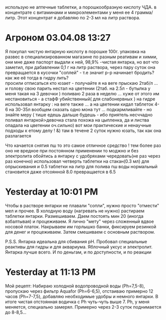использую не аптечные таблетки, а порошкообразную кислоту ЧДА. в концентрате с витаминами и микроэлементами у меня ее 4 грамма/литр. Этот концентрат я добавляю по 2-3 мл на литр раствора.

# Агроном 03.04.08 13:27
Я покупал чистую янтарную кислоту в порошке 100г. упаковка на развес в специализированном магазине по разным реативам и химии, они мне даже паспорт выдали к ней, 98,9% -чистая янтарка, но вот что заметил, при дабавлении 0,1 г на литр раствора, через пару суток она превращается в кусочки "соплей" - т.е значит р-р начинает бродить? как же её тогда в гидру лить?  
просили отписаться кто юзает - получайте 
я на веге прыскаю 2таб/л ... и голову свою парить нестал на цветении (2таб. на 2.5л - бутылка у меня такая  на 3 девочки ) поливаю 2 раза в неделю ... хуже от этого им нестановиться - а стафФ убийственный( для слабонервных  ) 
на гидре использовал янтарку : на веге также ... а на цветении кидал таблеток 4-6 на 30-35л
вообщем сказать одно мона тут ... подкармливайте - но знайте меру ( тише едешь дальше будешь - ибо приятель несччадно поливал янтаркой>девочка стала похожа на цыпленка, да и листва опадала на цветении оч.сильно)
вот мои практические и ненаучные подходы к етому делу ! &)
там в течене 2 суток нужно юзать, так как она разлагается

Что качается снятия пш то это самое отличное средство ! тем более раз оно не вредное при постоянном применении то моджно и без электролита обойтись а янтарку с удобряхами чередовать(не раз через раз конечно) использовал четверть таблетки на стакан(0.3 мл) для опрыскивания и 0.5 таблетки на литр для полива пш воды нормальный становится даже отсоянной 8.0 превращается в 6.5 

# Yesterday at 10:01 PM
Чтобы в растворе янтарки не плавали "сопли", нужно просто "отмести" мел и прочее. В холодную воду (нагревать не нужно) растираем таблетки янтарки. Размешиваем. Даем постоять мин 20 (иногда взбалтывая) и процеживаем. Я лично "мету" через сложенный вдвое носовой платок. Накрываем им горлышко банки, фиксируем резинкой для денег и процеживаем. Затем смешиваем с основным раствором. 

P.S.S. Янтарка идеальна для сбивания рН. Пробовал специальные реактивы для гидры и для аквариума. Яблочный уксус и электролит. Янтарка лучше всего. И по деньгам, и по доступности, и по реакции

# Yesterday at 11:13 PM
Мой рецепт:
Набираю холодной водопроводной воды (Ph=7,5-8), пропускаю через фильтр Aquafor (Ph=6-6,5), отстаиваю примерно 12 часов (Ph=7-7,5), добавляю необходимые удобры и немного янтарки. В итоге чистая отстоянная водичка с Ph чуть-чуть выше 7.
Ph, у меня меняется, специально замерял. Примерно через 2-3 суток поднимается до 8-8,5...